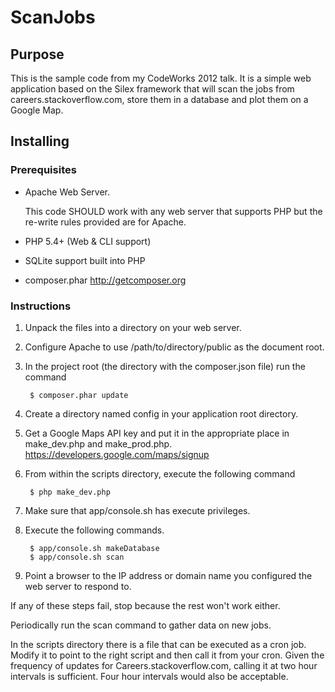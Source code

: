 # ScanJobs #

## Purpose ##
This is the sample code from my CodeWorks 2012 talk.
It is a simple web application based on the Silex framework that will scan the jobs from careers.stackoverflow.com, store them in a database and plot them on a Google Map.

## Installing ##
### Prerequisites ###
* Apache Web Server. 

  This code SHOULD work with any web server that supports PHP but the re-write rules provided are for Apache.

* PHP 5.4+ (Web & CLI support)
* SQLite support built into PHP
* composer.phar http://getcomposer.org


### Instructions ###
1. Unpack the files into a directory on your web server.
2. Configure Apache to use /path/to/directory/public as the document root.
3. In the project root (the directory with the composer.json file) run the command 

    	$ composer.phar update

4. Create a directory named config in your application root directory.	
5. Get a Google Maps API key and put it in the appropriate place in make_dev.php and make_prod.php.
	https://developers.google.com/maps/signup
6. From within the scripts directory, execute the following command

		$ php make_dev.php
	
7. Make sure that app/console.sh has execute privileges.
8. Execute the following commands.

    	$ app/console.sh makeDatabase
    	$ app/console.sh scan

9. Point a browser to the IP address or domain name you configured the web server to respond to.	

If any of these steps fail, stop because the rest won't work either.

Periodically run the scan command to gather data on new jobs.

In the scripts directory there is a file that can be executed as a cron job. Modify it to point to the right script and then call it from your cron. Given the frequency of updates for Careers.stackoverflow.com, calling it at two hour intervals is sufficient. Four hour intervals would also be acceptable.

